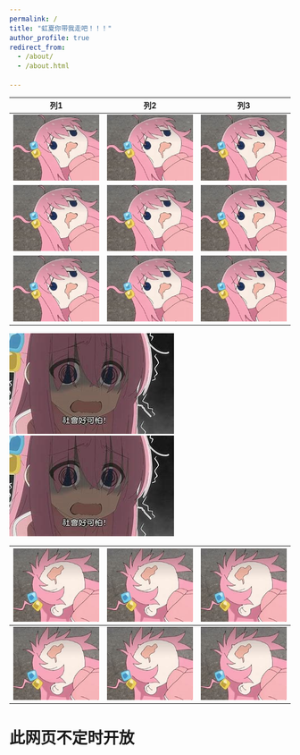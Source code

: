 ```yaml
---
permalink: /
title: "虹夏你带我走吧！！！"
author_profile: true
redirect_from: 
  - /about/
  - /about.html

---
```

| 列1        | 列2        | 列3        |
|------------|------------|------------|
| ![晕][2] | ![晕][2] | ![晕][2] |
| ![晕][2] | ![晕][2] | ![晕][2] |
| ![晕][2] | ![晕][2] | ![晕][2] |

[2]: /images/yun.jpg
![社会好可怕](./images/社会好可怕.jpg)     ![社会好可怕](./images/社会好可怕.jpg)

| ![倒头就睡][img] | ![倒头就睡][img] | ![倒头就睡][img] |
|------------------|------------------|------------------|
| ![倒头就睡][img] | ![倒头就睡][img] | ![倒头就睡][img] |

[img]: /images/倒头就睡.jpg

# 此网页不定时开放 #

